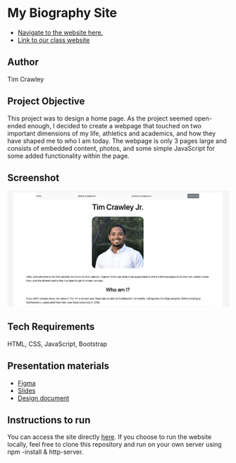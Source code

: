 # My Biography Site

- [Navigate to the website here.](https://tcrawley2.github.io/biography-site/index.html)
- [Link to our class website](https://johnguerra.co/classes/webDevelopment_fall_2022/)

## Author
Tim Crawley

## Project Objective
This project was to design a home page. As the project seemed open-ended enough, I decided to create a webpage that touched on two important dimensions of my life, athletics and academics, and how they have shaped me to who I am today. The webpage is only 3 pages large and consists of embedded content, photos, and some simple JavaScript for some added functionality within the page.

## Screenshot
![Screenshot of homepage](images/homepage-screenshot.png)

## Tech Requirements
HTML, CSS, JavaScript, Bootstrap

## Presentation materials
- [Figma](https://www.figma.com/file/73GENxE6MYO2q4ceQQyNBv/Project1?node-id=13%3A28)
- [Slides](https://docs.google.com/presentation/d/1SPyvE46gNIcfwcHcFTP3erdv-6mWcv4LQPUs4CtoTA8/edit?usp=sharing)
- [Design document](https://docs.google.com/document/d/1G8J-3qnJfn8d-l_gSA1YEZ4qkdstP0Zza6l9PO3GbxI/edit?usp=sharing)

## Instructions to run
You can access the site directly [here](https://tcrawley2.github.io/biography-site/index.html). If you choose to run the website locally, feel free to clone this repository and run on your own server using npm -install & http-server.
